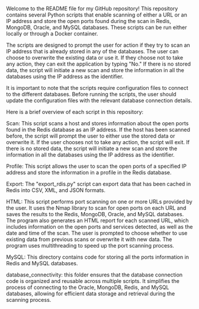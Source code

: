 Welcome to the README file for my GitHub repository! This repository contains several Python scripts that enable scanning of either a URL or an IP address and store the open ports found during the scan in Redis, MongoDB, Oracle, and MySQL databases. These scripts can be run either locally or through a Docker container.

The scripts are designed to prompt the user for action if they try to scan an IP address that is already stored in any of the databases. The user can choose to overwrite the existing data or use it. If they choose not to take any action, they can exit the application by typing "No." If there is no stored data, the script will initiate a new scan and store the information in all the databases using the IP address as the identifier.

It is important to note that the scripts require configuration files to connect to the different databases. Before running the scripts, the user should update the configuration files with the relevant database connection details.

Here is a brief overview of each script in this repository:

Scan: This script scans a host and stores information about the open ports found in the Redis database as an IP address. If the host has been scanned before, the script will prompt the user to either use the stored data or overwrite it. If the user chooses not to take any action, the script will exit. If there is no stored data, the script will initiate a new scan and store the information in all the databases using the IP address as the identifier.

Profile: This script allows the user to scan the open ports of a specified IP address and store the information in a profile in the Redis database.

Export: The "export_rdis.py" script can export data that has been cached in Redis into CSV, XML, and JSON formats.

HTML: This script performs port scanning on one or more URLs provided by the user. It uses the Nmap library to scan for open ports on each URL and saves the results to the Redis, MongoDB, Oracle, and MySQL databases. The program also generates an HTML report for each scanned URL, which includes information on the open ports and services detected, as well as the date and time of the scan. The user is prompted to choose whether to use existing data from previous scans or overwrite it with new data. The program uses multithreading to speed up the port scanning process.

MySQL: This directory contains code for storing all the ports information in Redis and MySQL databases.

 database_connectivity: this folder ensures that the database connection code is organized and reusable across multiple scripts. It simplifies the process of connecting to the Oracle, MongoDB, Redis, and MySQL databases, allowing for efficient data storage and retrieval during the scanning process.